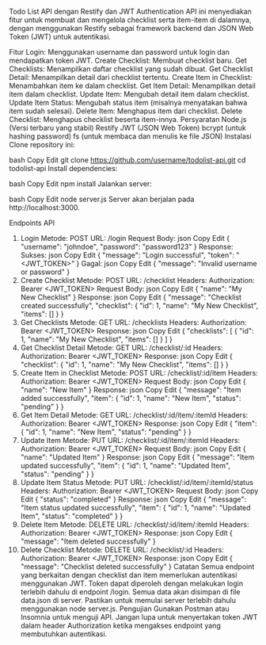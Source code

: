 Todo List API dengan Restify dan JWT Authentication
API ini menyediakan fitur untuk membuat dan mengelola checklist serta item-item di dalamnya, dengan menggunakan Restify sebagai framework backend dan JSON Web Token (JWT) untuk autentikasi.

Fitur
Login: Menggunakan username dan password untuk login dan mendapatkan token JWT.
Create Checklist: Membuat checklist baru.
Get Checklists: Menampilkan daftar checklist yang sudah dibuat.
Get Checklist Detail: Menampilkan detail dari checklist tertentu.
Create Item in Checklist: Menambahkan item ke dalam checklist.
Get Item Detail: Menampilkan detail item dalam checklist.
Update Item: Mengubah detail item dalam checklist.
Update Item Status: Mengubah status item (misalnya menyatakan bahwa item sudah selesai).
Delete Item: Menghapus item dari checklist.
Delete Checklist: Menghapus checklist beserta item-innya.
Persyaratan
Node.js (Versi terbaru yang stabil)
Restify
JWT (JSON Web Token)
bcrypt (untuk hashing password)
fs (untuk membaca dan menulis ke file JSON)
Instalasi
Clone repository ini:

bash
Copy
Edit
git clone https://github.com/username/todolist-api.git
cd todolist-api
Install dependencies:

bash
Copy
Edit
npm install
Jalankan server:

bash
Copy
Edit
node server.js
Server akan berjalan pada http://localhost:3000.

Endpoints API
1. Login
Metode: POST
URL: /login
Request Body:
json
Copy
Edit
{
  "username": "johndoe",
  "password": "password123"
}
Response:
Sukses:
json
Copy
Edit
{
  "message": "Login successful",
  "token": "<JWT_TOKEN>"
}
Gagal:
json
Copy
Edit
{
  "message": "Invalid username or password"
}
2. Create Checklist
Metode: POST
URL: /checklist
Headers:
Authorization: Bearer <JWT_TOKEN>
Request Body:
json
Copy
Edit
{
  "name": "My New Checklist"
}
Response:
json
Copy
Edit
{
  "message": "Checklist created successfully",
  "checklist": {
    "id": 1,
    "name": "My New Checklist",
    "items": []
  }
}
3. Get Checklists
Metode: GET
URL: /checklists
Headers:
Authorization: Bearer <JWT_TOKEN>
Response:
json
Copy
Edit
{
  "checklists": [
    {
      "id": 1,
      "name": "My New Checklist",
      "items": []
    }
  ]
}
4. Get Checklist Detail
Metode: GET
URL: /checklist/:id
Headers:
Authorization: Bearer <JWT_TOKEN>
Response:
json
Copy
Edit
{
  "checklist": {
    "id": 1,
    "name": "My New Checklist",
    "items": []
  }
}
5. Create Item in Checklist
Metode: POST
URL: /checklist/:id/item
Headers:
Authorization: Bearer <JWT_TOKEN>
Request Body:
json
Copy
Edit
{
  "name": "New Item"
}
Response:
json
Copy
Edit
{
  "message": "Item added successfully",
  "item": {
    "id": 1,
    "name": "New Item",
    "status": "pending"
  }
}
6. Get Item Detail
Metode: GET
URL: /checklist/:id/item/:itemId
Headers:
Authorization: Bearer <JWT_TOKEN>
Response:
json
Copy
Edit
{
  "item": {
    "id": 1,
    "name": "New Item",
    "status": "pending"
  }
}
7. Update Item
Metode: PUT
URL: /checklist/:id/item/:itemId
Headers:
Authorization: Bearer <JWT_TOKEN>
Request Body:
json
Copy
Edit
{
  "name": "Updated Item"
}
Response:
json
Copy
Edit
{
  "message": "Item updated successfully",
  "item": {
    "id": 1,
    "name": "Updated Item",
    "status": "pending"
  }
}
8. Update Item Status
Metode: PUT
URL: /checklist/:id/item/:itemId/status
Headers:
Authorization: Bearer <JWT_TOKEN>
Request Body:
json
Copy
Edit
{
  "status": "completed"
}
Response:
json
Copy
Edit
{
  "message": "Item status updated successfully",
  "item": {
    "id": 1,
    "name": "Updated Item",
    "status": "completed"
  }
}
9. Delete Item
Metode: DELETE
URL: /checklist/:id/item/:itemId
Headers:
Authorization: Bearer <JWT_TOKEN>
Response:
json
Copy
Edit
{
  "message": "Item deleted successfully"
}
10. Delete Checklist
Metode: DELETE
URL: /checklist/:id
Headers:
Authorization: Bearer <JWT_TOKEN>
Response:
json
Copy
Edit
{
  "message": "Checklist deleted successfully"
}
Catatan
Semua endpoint yang berkaitan dengan checklist dan item memerlukan autentikasi menggunakan JWT. Token dapat diperoleh dengan melakukan login terlebih dahulu di endpoint /login.
Semua data akan disimpan di file data.json di server. Pastikan untuk memulai server terlebih dahulu menggunakan node server.js.
Pengujian
Gunakan Postman atau Insomnia untuk menguji API. Jangan lupa untuk menyertakan token JWT dalam header Authorization ketika mengakses endpoint yang membutuhkan autentikasi.